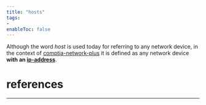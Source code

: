 ```yaml
---
title: "hosts"
tags:
- 
enableToc: false
---
```


Although the word *host* is used today for referring to any network device, in the context of [comptia-network-plus](notes/comptia-network-plus.md) it is defined as any network device **with an [ip-address](notes/ip-address.md)**.

# references

---